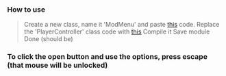 ### How to use
> Create a new class, name it 'ModMenu' and paste [this](https://raw.githubusercontent.com/mopsfl/dnSpy-codes/main/RUSSIAPHOBIA/mod%20menu/Modmenu.cs) code.
> Replace the 'PlayerController' class code with [this](https://raw.githubusercontent.com/mopsfl/dnSpy-codes/main/RUSSIAPHOBIA/mod%20menu/PlayerController.cs)
> Compile it
> Save module
> Done (should be)


### To click the open button and use the options, press escape (that mouse will be unlocked)

